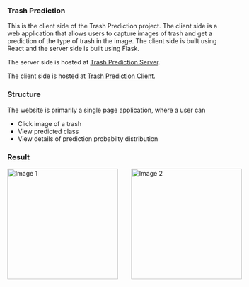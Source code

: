 ### Trash Prediction

This is the client side of the Trash Prediction project. The client side is a web application that allows users to capture images of trash and get a prediction of the type of trash in the image. The client side is built using React and the server side is built using Flask. 

The server side is hosted at [Trash Prediction Server](https://trash-prediction-server.onrender.com/).

The client side is hosted at [Trash Prediction Client](https://trash-prediction.vercel.app/).

### Structure

The website is primarily a single page application, where a user can 

- Click image of a trash
- View predicted class
- View details of prediction probabilty distribution

### Result

<div style="display: flex; justify-content: space-between; gap: 10;">
  <img src="https://github.com/marufbinsalim/trash-prediction-client/assets/161325766/a920b485-b798-45c3-8d76-511162ea9104" alt="Image 1" style="width: 250px; margin-right: 30px; display: block;" />
  <img src="https://github.com/marufbinsalim/trash-prediction-client/assets/161325766/3318ede7-f82e-4eda-ab89-545b73eebda6" alt="Image 2" style="width: 250px;" />
</div>
